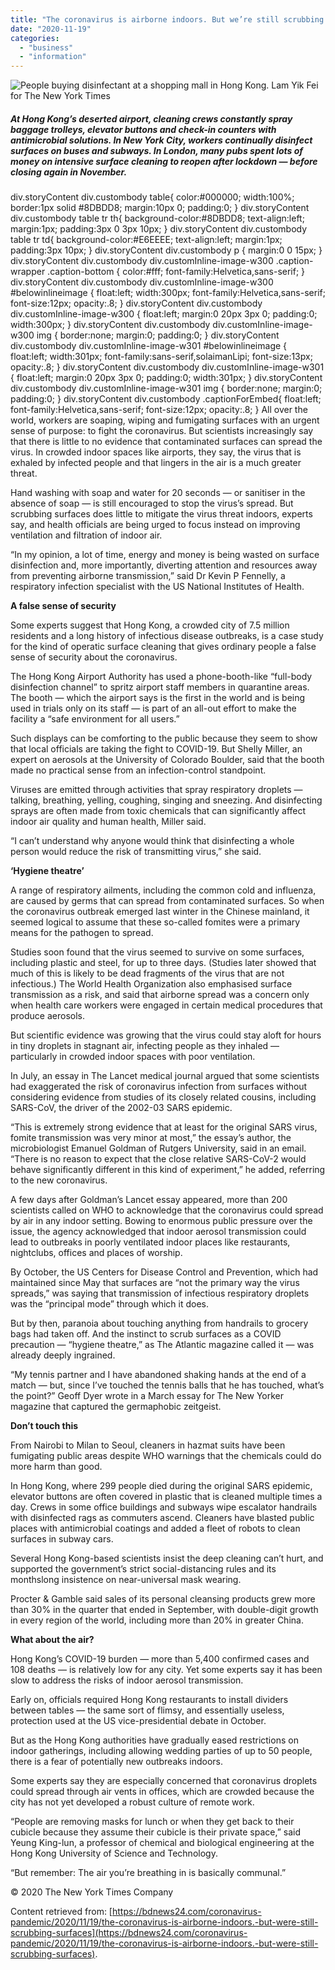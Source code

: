 ```yaml
---
title: "The coronavirus is airborne indoors. But we’re still scrubbing surfaces"
date: "2020-11-19"
categories: 
  - "business"
  - "information"
---
```


![People buying disinfectant at a shopping mall in Hong Kong. Lam Yik Fei for The New York Times](images/hk-shopping-mall-191120-01.jpg)

##### At Hong Kong’s deserted airport, cleaning crews constantly spray baggage trolleys, elevator buttons and check-in counters with antimicrobial solutions. In New York City, workers continually disinfect surfaces on buses and subways. In London, many pubs spent lots of money on intensive surface cleaning to reopen after lockdown — before closing again in November.

div.storyContent div.custombody table{ color:#000000; width:100%; border:1px solid #8DBDD8; margin:10px 0; padding:0; } div.storyContent div.custombody table tr th{ background-color:#8DBDD8; text-align:left; margin:1px; padding:3px 0 3px 10px; } div.storyContent div.custombody table tr td{ background-color:#E6EEEE; text-align:left; margin:1px; padding:3px 10px; } div.storyContent div.custombody p { margin:0 0 15px; } div.storyContent div.custombody div.customInline-image-w300 .caption-wrapper .caption-bottom { color:#fff; font-family:Helvetica,sans-serif; } div.storyContent div.custombody div.customInline-image-w300 #belowinlineimage { float:left; width:300px; font-family:Helvetica,sans-serif; font-size:12px; opacity:.8; } div.storyContent div.custombody div.customInline-image-w300 { float:left; margin:0 20px 3px 0; padding:0; width:300px; } div.storyContent div.custombody div.customInline-image-w300 img { border:none; margin:0; padding:0; } div.storyContent div.custombody div.customInline-image-w301 #belowinlineimage { float:left; width:301px; font-family:sans-serif,solaimanLipi; font-size:13px; opacity:.8; } div.storyContent div.custombody div.customInline-image-w301 { float:left; margin:0 20px 3px 0; padding:0; width:301px; } div.storyContent div.custombody div.customInline-image-w301 img { border:none; margin:0; padding:0; } div.storyContent div.custombody .captionForEmbed{ float:left; font-family:Helvetica,sans-serif; font-size:12px; opacity:.8; } All over the world, workers are soaping, wiping and fumigating surfaces with an urgent sense of purpose: to fight the coronavirus. But scientists increasingly say that there is little to no evidence that contaminated surfaces can spread the virus. In crowded indoor spaces like airports, they say, the virus that is exhaled by infected people and that lingers in the air is a much greater threat.

Hand washing with soap and water for 20 seconds — or sanitiser in the absence of soap — is still encouraged to stop the virus’s spread. But scrubbing surfaces does little to mitigate the virus threat indoors, experts say, and health officials are being urged to focus instead on improving ventilation and filtration of indoor air.

“In my opinion, a lot of time, energy and money is being wasted on surface disinfection and, more importantly, diverting attention and resources away from preventing airborne transmission,” said Dr Kevin P Fennelly, a respiratory infection specialist with the US National Institutes of Health.

**A false sense of security**

Some experts suggest that Hong Kong, a crowded city of 7.5 million residents and a long history of infectious disease outbreaks, is a case study for the kind of operatic surface cleaning that gives ordinary people a false sense of security about the coronavirus.

The Hong Kong Airport Authority has used a phone-booth-like “full-body disinfection channel” to spritz airport staff members in quarantine areas. The booth — which the airport says is the first in the world and is being used in trials only on its staff — is part of an all-out effort to make the facility a “safe environment for all users.”

Such displays can be comforting to the public because they seem to show that local officials are taking the fight to COVID-19. But Shelly Miller, an expert on aerosols at the University of Colorado Boulder, said that the booth made no practical sense from an infection-control standpoint.

Viruses are emitted through activities that spray respiratory droplets — talking, breathing, yelling, coughing, singing and sneezing. And disinfecting sprays are often made from toxic chemicals that can significantly affect indoor air quality and human health, Miller said.

“I can’t understand why anyone would think that disinfecting a whole person would reduce the risk of transmitting virus,” she said.

**‘Hygiene theatre’**

A range of respiratory ailments, including the common cold and influenza, are caused by germs that can spread from contaminated surfaces. So when the coronavirus outbreak emerged last winter in the Chinese mainland, it seemed logical to assume that these so-called fomites were a primary means for the pathogen to spread.

Studies soon found that the virus seemed to survive on some surfaces, including plastic and steel, for up to three days. (Studies later showed that much of this is likely to be dead fragments of the virus that are not infectious.) The World Health Organization also emphasised surface transmission as a risk, and said that airborne spread was a concern only when health care workers were engaged in certain medical procedures that produce aerosols.

But scientific evidence was growing that the virus could stay aloft for hours in tiny droplets in stagnant air, infecting people as they inhaled — particularly in crowded indoor spaces with poor ventilation.

In July, an essay in The Lancet medical journal argued that some scientists had exaggerated the risk of coronavirus infection from surfaces without considering evidence from studies of its closely related cousins, including SARS-CoV, the driver of the 2002-03 SARS epidemic.

“This is extremely strong evidence that at least for the original SARS virus, fomite transmission was very minor at most,” the essay’s author, the microbiologist Emanuel Goldman of Rutgers University, said in an email. “There is no reason to expect that the close relative SARS-CoV-2 would behave significantly different in this kind of experiment,” he added, referring to the new coronavirus.

A few days after Goldman’s Lancet essay appeared, more than 200 scientists called on WHO to acknowledge that the coronavirus could spread by air in any indoor setting. Bowing to enormous public pressure over the issue, the agency acknowledged that indoor aerosol transmission could lead to outbreaks in poorly ventilated indoor places like restaurants, nightclubs, offices and places of worship.

By October, the US Centers for Disease Control and Prevention, which had maintained since May that surfaces are “not the primary way the virus spreads,” was saying that transmission of infectious respiratory droplets was the “principal mode” through which it does.

But by then, paranoia about touching anything from handrails to grocery bags had taken off. And the instinct to scrub surfaces as a COVID precaution — “hygiene theatre,” as The Atlantic magazine called it — was already deeply ingrained.

“My tennis partner and I have abandoned shaking hands at the end of a match — but, since I’ve touched the tennis balls that he has touched, what’s the point?” Geoff Dyer wrote in a March essay for The New Yorker magazine that captured the germaphobic zeitgeist.

**Don’t touch this**

From Nairobi to Milan to Seoul, cleaners in hazmat suits have been fumigating public areas despite WHO warnings that the chemicals could do more harm than good.

In Hong Kong, where 299 people died during the original SARS epidemic, elevator buttons are often covered in plastic that is cleaned multiple times a day. Crews in some office buildings and subways wipe escalator handrails with disinfected rags as commuters ascend. Cleaners have blasted public places with antimicrobial coatings and added a fleet of robots to clean surfaces in subway cars.

Several Hong Kong-based scientists insist the deep cleaning can’t hurt, and supported the government’s strict social-distancing rules and its monthslong insistence on near-universal mask wearing.

Procter & Gamble said sales of its personal cleansing products grew more than 30% in the quarter that ended in September, with double-digit growth in every region of the world, including more than 20% in greater China.

**What about the air?**

Hong Kong’s COVID-19 burden — more than 5,400 confirmed cases and 108 deaths — is relatively low for any city. Yet some experts say it has been slow to address the risks of indoor aerosol transmission.

Early on, officials required Hong Kong restaurants to install dividers between tables — the same sort of flimsy, and essentially useless, protection used at the US vice-presidential debate in October.

But as the Hong Kong authorities have gradually eased restrictions on indoor gatherings, including allowing wedding parties of up to 50 people, there is a fear of potentially new outbreaks indoors.

Some experts say they are especially concerned that coronavirus droplets could spread through air vents in offices, which are crowded because the city has not yet developed a robust culture of remote work.

“People are removing masks for lunch or when they get back to their cubicle because they assume their cubicle is their private space,” said Yeung King-lun, a professor of chemical and biological engineering at the Hong Kong University of Science and Technology.

“But remember: The air you’re breathing in is basically communal.”

© 2020 The New York Times Company

Content retrieved from: [https://bdnews24.com/coronavirus-pandemic/2020/11/19/the-coronavirus-is-airborne-indoors.-but-were-still-scrubbing-surfaces](https://bdnews24.com/coronavirus-pandemic/2020/11/19/the-coronavirus-is-airborne-indoors.-but-were-still-scrubbing-surfaces).

